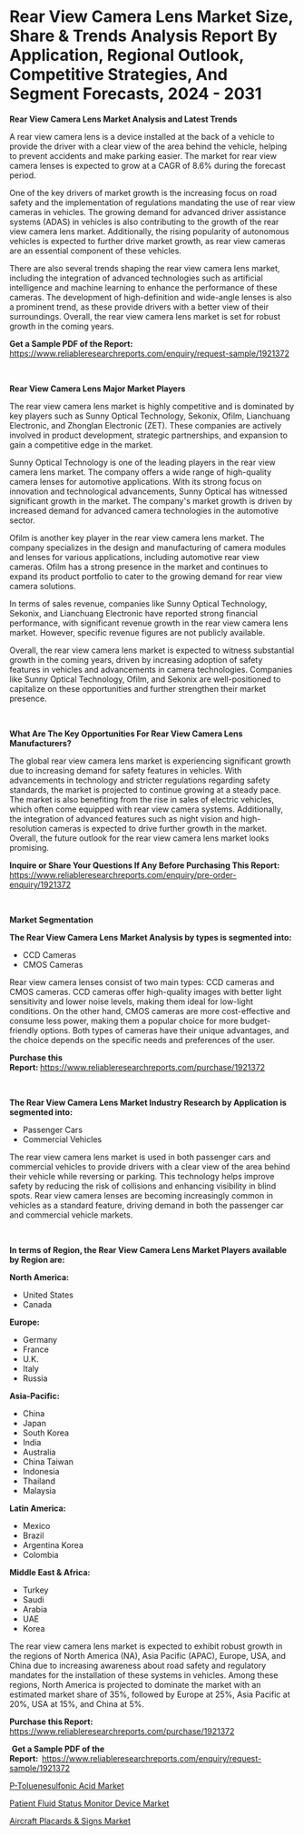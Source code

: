 <p><h1>Rear View Camera Lens Market Size, Share & Trends Analysis Report By Application, Regional Outlook, Competitive Strategies, And Segment Forecasts, 2024 - 2031</h1></p><p><strong>Rear View Camera Lens Market Analysis and Latest Trends</strong></p>
<p><p>A rear view camera lens is a device installed at the back of a vehicle to provide the driver with a clear view of the area behind the vehicle, helping to prevent accidents and make parking easier. The market for rear view camera lenses is expected to grow at a CAGR of 8.6% during the forecast period.</p><p>One of the key drivers of market growth is the increasing focus on road safety and the implementation of regulations mandating the use of rear view cameras in vehicles. The growing demand for advanced driver assistance systems (ADAS) in vehicles is also contributing to the growth of the rear view camera lens market. Additionally, the rising popularity of autonomous vehicles is expected to further drive market growth, as rear view cameras are an essential component of these vehicles.</p><p>There are also several trends shaping the rear view camera lens market, including the integration of advanced technologies such as artificial intelligence and machine learning to enhance the performance of these cameras. The development of high-definition and wide-angle lenses is also a prominent trend, as these provide drivers with a better view of their surroundings. Overall, the rear view camera lens market is set for robust growth in the coming years.</p></p>
<p><strong>Get a Sample PDF of the Report:&nbsp;</strong> <a href="https://www.reliableresearchreports.com/enquiry/request-sample/1921372">https://www.reliableresearchreports.com/enquiry/request-sample/1921372</a></p>
<p>&nbsp;</p>
<p><strong>Rear View Camera Lens Major Market Players</strong></p>
<p><p>The rear view camera lens market is highly competitive and is dominated by key players such as Sunny Optical Technology, Sekonix, Ofilm, Lianchuang Electronic, and Zhonglan Electronic (ZET). These companies are actively involved in product development, strategic partnerships, and expansion to gain a competitive edge in the market.</p><p>Sunny Optical Technology is one of the leading players in the rear view camera lens market. The company offers a wide range of high-quality camera lenses for automotive applications. With its strong focus on innovation and technological advancements, Sunny Optical has witnessed significant growth in the market. The company's market growth is driven by increased demand for advanced camera technologies in the automotive sector.</p><p>Ofilm is another key player in the rear view camera lens market. The company specializes in the design and manufacturing of camera modules and lenses for various applications, including automotive rear view cameras. Ofilm has a strong presence in the market and continues to expand its product portfolio to cater to the growing demand for rear view camera solutions.</p><p>In terms of sales revenue, companies like Sunny Optical Technology, Sekonix, and Lianchuang Electronic have reported strong financial performance, with significant revenue growth in the rear view camera lens market. However, specific revenue figures are not publicly available.</p><p>Overall, the rear view camera lens market is expected to witness substantial growth in the coming years, driven by increasing adoption of safety features in vehicles and advancements in camera technologies. Companies like Sunny Optical Technology, Ofilm, and Sekonix are well-positioned to capitalize on these opportunities and further strengthen their market presence.</p></p>
<p>&nbsp;</p>
<p><strong>What Are The Key Opportunities For Rear View Camera Lens Manufacturers?</strong></p>
<p><p>The global rear view camera lens market is experiencing significant growth due to increasing demand for safety features in vehicles. With advancements in technology and stricter regulations regarding safety standards, the market is projected to continue growing at a steady pace. The market is also benefiting from the rise in sales of electric vehicles, which often come equipped with rear view camera systems. Additionally, the integration of advanced features such as night vision and high-resolution cameras is expected to drive further growth in the market. Overall, the future outlook for the rear view camera lens market looks promising.</p></p>
<p><strong>Inquire or Share Your Questions If Any Before Purchasing This Report:</strong> <a href="https://www.reliableresearchreports.com/enquiry/pre-order-enquiry/1921372">https://www.reliableresearchreports.com/enquiry/pre-order-enquiry/1921372</a></p>
<p>&nbsp;</p>
<p><strong>Market Segmentation</strong></p>
<p><strong>The Rear View Camera Lens Market Analysis by types is segmented into:</strong></p>
<p><ul><li>CCD Cameras</li><li>CMOS Cameras</li></ul></p>
<p><p>Rear view camera lenses consist of two main types: CCD cameras and CMOS cameras. CCD cameras offer high-quality images with better light sensitivity and lower noise levels, making them ideal for low-light conditions. On the other hand, CMOS cameras are more cost-effective and consume less power, making them a popular choice for more budget-friendly options. Both types of cameras have their unique advantages, and the choice depends on the specific needs and preferences of the user.</p></p>
<p><strong>Purchase this Report:&nbsp;</strong><a href="https://www.reliableresearchreports.com/purchase/1921372">https://www.reliableresearchreports.com/purchase/1921372</a></p>
<p>&nbsp;</p>
<p><strong>The Rear View Camera Lens Market Industry Research by Application is segmented into:</strong></p>
<p><ul><li>Passenger Cars</li><li>Commercial Vehicles</li></ul></p>
<p><p>The rear view camera lens market is used in both passenger cars and commercial vehicles to provide drivers with a clear view of the area behind their vehicle while reversing or parking. This technology helps improve safety by reducing the risk of collisions and enhancing visibility in blind spots. Rear view camera lenses are becoming increasingly common in vehicles as a standard feature, driving demand in both the passenger car and commercial vehicle markets.</p></p>
<p>&nbsp;</p>
<p><strong>In terms of Region, the Rear View Camera Lens Market Players available by Region are:</strong></p>
<p>
    <p> <strong> North America: </strong>
        <ul>
            <li>United States</li>
            <li>Canada</li>
        </ul>
        </p> 
    <p> <strong> Europe: </strong>
        <ul>
            <li>Germany</li>
            <li>France</li>
            <li>U.K.</li>
            <li>Italy</li>
            <li>Russia</li>
        </ul>
        </p> 
    <p> <strong> Asia-Pacific: </strong>
        <ul>
            <li>China</li>
            <li>Japan</li>
            <li>South Korea</li>
            <li>India</li>
            <li>Australia</li>
            <li>China Taiwan</li>
            <li>Indonesia</li>
            <li>Thailand</li>
            <li>Malaysia</li>
        </ul>
        </p> 
    <p> <strong> Latin America: </strong>
        <ul>
            <li>Mexico</li>
            <li>Brazil</li>
            <li>Argentina Korea</li>
            <li>Colombia</li>
        </ul>
        </p> 
    <p> <strong> Middle East & Africa: </strong>
        <ul>
            <li>Turkey</li>
            <li>Saudi</li>
            <li>Arabia</li>
            <li>UAE</li>
            <li>Korea</li>
        </ul>
    </p>
    </p>
<p><p>The rear view camera lens market is expected to exhibit robust growth in the regions of North America (NA), Asia Pacific (APAC), Europe, USA, and China due to increasing awareness about road safety and regulatory mandates for the installation of these systems in vehicles. Among these regions, North America is projected to dominate the market with an estimated market share of 35%, followed by Europe at 25%, Asia Pacific at 20%, USA at 15%, and China at 5%.</p></p>
<p><strong>Purchase this Report: </strong><a href="https://www.reliableresearchreports.com/purchase/1921372">https://www.reliableresearchreports.com/purchase/1921372</a></p>
<p>&nbsp;<strong>Get a Sample PDF of the Report:&nbsp;&nbsp;</strong><a href="https://www.reliableresearchreports.com/enquiry/request-sample/1921372">https://www.reliableresearchreports.com/enquiry/request-sample/1921372</a></p>
<p><strong></strong></p>
<p><p><a href="https://view.publitas.com/reportprime-1/p-toluenesulfonic-acid-market-insights-market-players-and-forecast-till-2030/">P-Toluenesulfonic Acid Market</a></p><p><a href="https://view.publitas.com/reportprime-1/patient-fluid-status-monitor-device-market-insights-market-players-and-forecast-till-2030/">Patient Fluid Status Monitor Device Market</a></p><p><a href="https://view.publitas.com/reportprime-1/aircraft-placards-signs-market-size-market-trends-and-growth-outlook-forecasted-for-period-from-2023-to-2030/">Aircraft Placards & Signs Market</a></p></p>